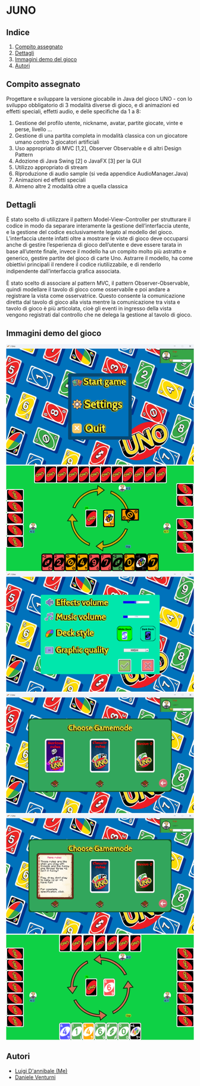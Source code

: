 # JUNO 
## Indice
1. [Compito assegnato](#compito-assegnato)
2. [Dettagli](#dettagli)
3. [Immagini demo del gioco](#immagini-demo-del-gioco)
4. [Autori](#autori)

## Compito assegnato
Progettare e sviluppare la versione giocabile in Java del gioco UNO - con lo sviluppo obbligatorio di 3 modalità diverse di gioco, e di animazioni ed effetti speciali, effetti audio,  e delle specifiche da 1 a 8:

1) Gestione del profilo utente, nickname, avatar, partite giocate, vinte e perse, livello ...
2) Gestione di una partita completa in modalità classica con un giocatore umano contro 3 giocatori artificiali
3) Uso appropriato di MVC [1,2], Observer Observable e di altri Design Pattern
4) Adozione di Java Swing [2] o JavaFX [3] per la GUI
5) Utilizzo appropriato di stream
6) Riproduzione di audio sample (si veda appendice AudioManager.Java)
7) Animazioni ed effetti speciali
8) Almeno altre 2 modalità oltre a quella classica


## Dettagli
È stato scelto di utilizzare il pattern
Model-View-Controller per strutturare il codice
in modo da separare interamente la gestione
dell’interfaccia utente, e la gestione del codice
esclusivamente legato al modello del gioco.
L’interfaccia utente infatti oltre a mostrare le
viste di gioco deve occuparsi anche di gestire
l’esperienza di gioco dell’utente e deve essere
tarata in base all’utente ﬁnale,
invece il modello ha un compito molto più
astratto e generico, gestire partite del gioco di
carte Uno.
Astrarre il modello, ha come obiettivi principali
il rendere il codice riutilizzabile, e di renderlo
indipendente dall’interfaccia graﬁca associata.

È stato scelto di associare al pattern MVC, il
pattern Observer-Observable, quindi modellare il
tavolo di gioco come osservabile e poi andare a
registrare la vista come osservatrice.
Questo consente la comunicazione diretta dal
tavolo di gioco alla vista mentre la
comunicazione tra vista e tavolo di gioco è più
articolata, cioè gli eventi in ingresso della vista
vengono registrati dal controllo che ne delega la
gestione al tavolo di gioco.


## Immagini demo del gioco
![Local Image](./resources/demo-images/1.png) 
![Local Image](./resources/demo-images/2.png) 
![Local Image](./resources/demo-images/3.png) 
![Local Image](./resources/demo-images/4.png) 
![Local Image](./resources/demo-images/5.png) 
![Local Image](./resources/demo-images/6.png) 

## Autori

* [Luigi D'annibale (Me)](https://luigidannibale.github.io)
* [Daniele Venturni](https://github.com/Dalphan)
